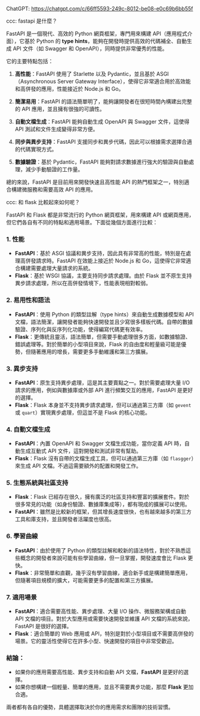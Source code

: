 

ChatGPT: https://chatgpt.com/c/66ff5593-249c-8012-be08-e0c69b6bb55f

ccc: fastapi 是什麼？

FastAPI 是一個現代、高效的 Python 網頁框架，專門用來構建 API（應用程式介面），它基於 Python 的 **type hints**，能夠在開發時提供高效的代碼補全、自動生成 API 文件（如 Swagger 和 OpenAPI），同時提供非常優秀的性能。

它的主要特點包括：

1. **高性能**：FastAPI 使用了 Starlette 以及 Pydantic，並且基於 ASGI（Asynchronous Server Gateway Interface），使得它非常適合用於高效能和高併發的應用，性能接近於 Node.js 和 Go。
  
2. **簡潔易用**：FastAPI 的語法簡單明了，能夠讓開發者在很短時間內構建出完整的 API 應用，並且擁有很強的可讀性。

3. **自動文檔生成**：FastAPI 能夠自動生成 OpenAPI 與 Swagger 文件，這使得 API 測試和文件生成變得非常方便。

4. **同步與異步支持**：FastAPI 支援同步和異步代碼，因此可以根據需求選擇合適的代碼實現方式。

5. **數據驗證**：基於 Pydantic，FastAPI 能夠對請求數據進行強大的驗證與自動處理，減少手動驗證的工作量。

總的來說，FastAPI 是目前用來開發快速且高性能 API 的熱門框架之一，特別適合構建微服務和需要高效 API 的應用。

ccc: 和 flask 比較起來如何呢？

FastAPI 和 Flask 都是非常流行的 Python 網頁框架，用來構建 API 或網頁應用，但它們各自有不同的特點和適用場景。下面從幾個方面進行比較：

### 1. **性能**
- **FastAPI**：基於 ASGI 協議和異步支持，因此具有非常高的性能，特別是在處理高併發請求時。FastAPI 在效能上接近於 Node.js 和 Go，這使得它非常適合構建需要處理大量請求的系統。
- **Flask**：基於 WSGI 協議，主要支持同步請求處理。由於 Flask 並不原生支持異步請求處理，所以在高併發情境下，性能表現相對較弱。

### 2. **易用性和語法**
- **FastAPI**：使用 Python 的類型註解（type hints）來自動生成數據模型和 API 文檔，語法簡潔，讓開發者能夠快速開發並且少寫很多樣板代碼。自帶的數據驗證、序列化與反序列化功能，使得編寫代碼更有效率。
- **Flask**：更傳統且靈活，語法簡單，但需要手動處理很多方面，如數據驗證、錯誤處理等。對於簡單的小型項目來說，Flask 的自由度和輕量級可能是優勢，但隨著應用的增長，需要更多手動維護和第三方擴展。

### 3. **異步支持**
- **FastAPI**：原生支持異步處理，這是其主要賣點之一。對於需要處理大量 I/O 請求的應用，例如與數據庫或外部 API 進行頻繁交互的應用，FastAPI 是更好的選擇。
- **Flask**：Flask 本身並不支持異步請求處理，但可以通過第三方庫（如 `gevent` 或 `quart`）實現異步處理，但這並不是 Flask 的核心功能。

### 4. **自動文檔生成**
- **FastAPI**：內置 OpenAPI 和 Swagger 文檔生成功能，當你定義 API 時，自動生成互動式 API 文件，這對開發和測試非常有幫助。
- **Flask**：Flask 沒有自帶的文檔生成工具，但可以通過第三方庫（如 `flasgger`）來生成 API 文檔。不過這需要額外的配置和開發工作。

### 5. **生態系統與社區支持**
- **Flask**：Flask 已經存在很久，擁有廣泛的社區支持和豐富的擴展套件。對於很多常見的功能（如身份驗證、數據庫集成等），都有現成的擴展可以使用。
- **FastAPI**：雖然是比較新的框架，但其增長速度很快，也有越來越多的第三方工具和庫支持，並且開發者活躍度也很高。

### 6. **學習曲線**
- **FastAPI**：由於使用了 Python 的類型註解和較新的語法特性，對於不熟悉這些概念的開發者來說可能有些學習曲線，但一旦掌握，開發速度會比 Flask 更快。
- **Flask**：非常簡單和直觀，幾乎沒有學習曲線，適合新手或是構建簡單應用，但隨著項目規模的擴大，可能需要更多的配置和第三方擴展。

### 7. **適用場景**
- **FastAPI**：適合需要高性能、異步處理、大量 I/O 操作、微服務架構或自動 API 文檔的項目。對於大型應用或需要快速開發並維護 API 文檔的系統來說，FastAPI 是很好的選擇。
- **Flask**：適合簡單的 Web 應用或 API，特別是對於小型項目或不需要高併發的場景。它的靈活性使得它在許多小型、快速開發的項目中非常受歡迎。

### 結論：
- 如果你的應用需要高性能、異步支持和自動 API 文檔，**FastAPI** 是更好的選擇。
- 如果你想構建一個輕量、簡單的應用，並且不需要異步功能，那麼 **Flask** 更加合適。

兩者都有各自的優勢，具體選擇取決於你的應用需求和團隊的技術習慣。